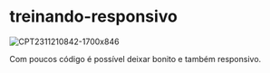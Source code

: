 # treinando-responsivo
![CPT2311210842-1700x846](https://github.com/JefeLunelli/treinando-responsivo/assets/121409262/c28749d1-4819-4834-8a75-b49893e3cf81)

Com poucos código é possível deixar bonito e também responsivo.
